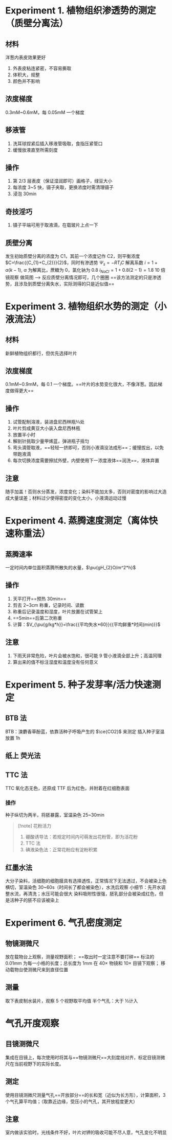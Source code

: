 # Experiment 1. 植物组织渗透势的测定（质壁分离法）
## 材料

洋葱内表皮效果更好

1. 外表皮粘连紧密，不容易撕取
2. 体积大，规整
3. 颜色并不影响

## 浓度梯度
0.3mM~0.6mM，每 0.05mM 一个梯度

## 移液管
1. 洗耳球捏紧后插入移液管吸取，食指压紧管口
2. 缓慢放液直至所需刻度

## 操作
1. 第 2/3 层表皮（保证湿润即可）画格子，绿豆大小
2. 每浓度 3~5 快，镊子夹取，更换浓度时需清理镊子
3. 浸泡 30min

## 奇技淫巧
1. 镊子平端可用于取液滴，在载玻片上点一下

## 质壁分离
发生初始质壁分离的浓度为 C1，其前一个浓度记作 C2，则平衡浓度 $C=\frac{{C_{1}+C_{2}}}{2}$，同时有渗透势 $\Psi_{s}=-RT_{i}C$
解离系数 $i=1+\alpha(k-1)$, $\alpha$ 为解离比，蔗糖为 0，氯化钠为 0.8
$i_{NaCl}=1+0.8(2-1)=1.8$
10 倍镜观察
做简图 --> 反应质壁分离情况即可，几个圈圈
==该方法测定的只是渗透势，且涉及到质壁分离失水，实际测得的只是近似值==
# Experiment 3. 植物组织水势的测定（小液流法）
## 材料
新鲜植物组织都行，但优先选择叶片
## 浓度梯度
0.1mM~0.9mM，每 0.1 一个梯度。==叶片的水势变化很大，不像洋葱。因此梯度做得更大==
## 操作
1. 试管配制溶液，装进盘尼西林瓶⅖处
2. 叶片剪成黄豆大小装入盘尼西林瓶
3. 放置半小时
4. 解剖针挑取少量甲烯蓝，弹进瓶子摇匀
5. 弯头滴管取液，==轻轻一挤即可，否则小液滴没法成形==；缓慢拔出，以免带跑液滴
6. 每次切换浓度需要擦拭外壁，内壁使用下一浓度液体==润洗==，液体弃置
## 注意
随手加盖！否则水分蒸发，浓度变化；染料不能加太多，否则对密度的影响过大造成大量误差；材料过少使得密度的变化太小，小液滴运动过慢

# Experiment 4. 蒸腾速度测定（离体快速称重法）
## 蒸腾速率
一定时间内单位面积蒸腾所散失的水量，$\pu{gH_{2}O/m^2*h}$ 
## 操作
1. 天平打开==预热 30min==
2. 剪去 2~3cm 称重，记录时间、读数 
3. 称重后记录温度和湿度，叶片放置在试管架上
4. ==5min==后第二次称重
5. 计算：$V_{\pu{g/kg*h}}=\frac{{平均失水*60}}{{平均鲜重*时间(min)}}$
## 注意
1. 下雨天非常危险，叶片会被水饱和，很可能 9 管小液滴全部上升；高温同理
2. 算出来的值不标注湿度和温度没有任何意义
# Experiment 5. 种子发芽率/活力快速测定
## BTB 法
BTB：溴麝香草酚蓝，依靠活种子呼吸产生的 $\ce{CO2}$ 来测定
插入种子室温放置 1h
## 纸上  荧光法
## TTC 法
TTC 氧化态无色，还原成 TTF 后为红色，并附着在红细胞表面
### 操作
种子纵切为两半，将胚暴露，室温染色 25~30min
 > [!note] 花粉活力
 > 1. 硼酸诱导法：若规定时间内可萌发出花粉管，即为活花粉
 > 2. TTC 法
 > 3. 碘液染色法：正常花粉应有淀粉积累
 
## 红墨水法
大分子染料，活细胞的细胞膜具有选择透性，正常情况下无法透过，不会被染上色
横切，室温染色 30~60s（时间长了都会被染色），水洗后观察
小细节：先开水调整水流，再清洗；水压可能会很大
染料吸附性很强，胚乳部分会被染成红色，但是活种子的胚不应该被染上
# Experiment 6. 气孔密度测定
## 物镜测微尺
放在载物台上观察，测量视野面积；
==取出时一定注意不要打碎==
标注的 0.01mm 为每一小格的长度；总长度为 1mm
在 $40\times$ 物镜和 $10\times$ 目镜下观察；
移动载物台使测微尺来到直径位置
## 测量
取下表皮制水装片，观察 5 个视野取平均值
半个气孔：大于 ½计入
# 气孔开度观察
## 目镜测微尺
集成在目镜上，每次使用时将其与==物镜测微尺==大刻度线对齐，标定目镜测微尺在当前视野下的实际长度。
## 测定
使用目镜测微尺测量气孔==开放部分==的长和宽（近似为长方形），计算面积，3 个气孔算平均值；（取靠近边缘，受压小的气孔，其开放程度更大）
## 注意
室内做该实验时，光线条件不好，叶片对钾的吸收可能不尽人意，气孔变化不明显
